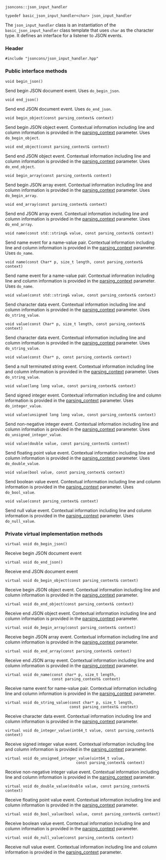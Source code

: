     jsoncons::json_input_handler

    typedef basic_json_input_handler<char> json_input_handler

The `json_input_handler` class is an instantiation of the `basic_json_input_handler` class template that uses `char` as the character type. It defines an interface for a listener to JSON events.

### Header

    #include "jsoncons/json_input_handler.hpp"

### Public interface methods

    void begin_json()
Send begin JSON document event. Uses `do_begin_json`.

    void end_json()
Send end JSON document event. Uses `do_end_json`.

    void begin_object(const parsing_context& context)
Send begin JSON object event. Contextual information including
line and column information is provided in the [parsing_context](parsing_context) parameter. Uses `do_begin_object`.

    void end_object(const parsing_context& context)
Send end JSON object event. Contextual information including
line and column information is provided in the [parsing_context](parsing_context) parameter. Uses `do_end_object`.

    void begin_array(const parsing_context& context)
Send begin JSON array event. Contextual information including
line and column information is provided in the [parsing_context](parsing_context) parameter. Uses `do_begin_array`.

    void end_array(const parsing_context& context)
Send end JSON array event. Contextual information including
line and column information is provided in the [parsing_context](parsing_context) parameter. Uses `do_end_array`.

    void name(const std::string& value, const parsing_context& context)
Send name event for a name-value pair. Contextual information including
line and column information is provided in the [parsing_context](parsing_context) parameter.  Uses `do_name`.

    void name(const Char* p, size_t length, const parsing_context& context)
Send name event for a name-value pair. Contextual information including
line and column information is provided in the [parsing_context](parsing_context) parameter.  Uses `do_name`.

    void value(const std::string& value, const parsing_context& context)
Send character data event. Contextual information including
line and column information is provided in the [parsing_context](parsing_context) parameter. Uses `do_string_value`.

    void value(const Char* p, size_t length, const parsing_context& context)
Send character data event. Contextual information including
line and column information is provided in the [parsing_context](parsing_context) parameter. Uses `do_string_value`.

    void value(const Char* p, const parsing_context& context)
Send a null terminated string event. Contextual information including
line and column information is provided in the [parsing_context](parsing_context) parameter. Uses `do_string_value`.

    void value(long long value, const parsing_context& context)
Send signed integer event. Contextual information including
line and column information is provided in the [parsing_context](parsing_context) parameter. Uses `do_integer_value`.

    void value(unsigned long long value, const parsing_context& context)
Send non-negative integer event. Contextual information including
line and column information is provided in the [parsing_context](parsing_context) parameter. Uses `do_unsigned_integer_value`.

    void value(double value, const parsing_context& context)
Send floating point value event. Contextual information including
line and column information is provided in the [parsing_context](parsing_context) parameter. Uses `do_double_value`.

    void value(bool value, const parsing_context& context)
Send boolean value event. Contextual information including
line and column information is provided in the [parsing_context](parsing_context) parameter. Uses `do_bool_value`.

    void value(const parsing_context& context)
Send null value event. Contextual information including
line and column information is provided in the [parsing_context](parsing_context) parameter. Uses `do_null_value`.

### Private virtual implementation methods

    virtual void do_begin_json()
Receive begin JSON document event

    virtual void do_end_json()
Receive end JSON document event

    virtual void do_begin_object(const parsing_context& context)
Receive begin JSON object event. Contextual information including
line and column information is provided in the [parsing_context](parsing_context) parameter. 

    virtual void do_end_object(const parsing_context& context)
Receive end JSON object event. Contextual information including
line and column information is provided in the [parsing_context](parsing_context) parameter. 

    virtual void do_begin_array(const parsing_context& context)
Receive begin JSON array event. Contextual information including
line and column information is provided in the [parsing_context](parsing_context) parameter. 

    virtual void do_end_array(const parsing_context& context)
Receive end JSON array event. Contextual information including
line and column information is provided in the [parsing_context](parsing_context) parameter. 

    virtual void do_name(const char* p, size_t length, 
                         const parsing_context& context)
Receive name event for name-value pair. Contextual information including
line and column information is provided in the [parsing_context](parsing_context) parameter.  

    virtual void do_string_value(const char* p, size_t length, 
                                 const parsing_context& context)
Receive character data event. Contextual information including
line and column information is provided in the [parsing_context](parsing_context) parameter. 

    virtual void do_integer_value(int64_t value, const parsing_context& context)
Receive signed integer value event. Contextual information including
line and column information is provided in the [parsing_context](parsing_context) parameter. 

    virtual void do_unsigned_integer_value(uint64_t value, 
                                    const parsing_context& context)
Receive non-negative integer value event. Contextual information including
line and column information is provided in the [parsing_context](parsing_context) parameter. 

    virtual void do_double_value(double value, const parsing_context& context)
Receive floating point value event. Contextual information including
line and column information is provided in the [parsing_context](parsing_context) parameter. 

    virtual void do_bool_value(bool value, const parsing_context& context)
Receive boolean value event. Contextual information including
line and column information is provided in the [parsing_context](parsing_context) parameter. 

    virtual void do_null_value(const parsing_context& context)
Receive null value event. Contextual information including
line and column information is provided in the [parsing_context](parsing_context) parameter. 

